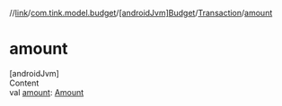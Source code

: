 //[link](../../../index.md)/[com.tink.model.budget](../../index.md)/[[androidJvm]Budget](../index.md)/[Transaction](index.md)/[amount](amount.md)



# amount  
[androidJvm]  
Content  
val [amount](amount.md): [Amount](../../../com.tink.model.misc/[android-jvm]-amount/index.md)  



